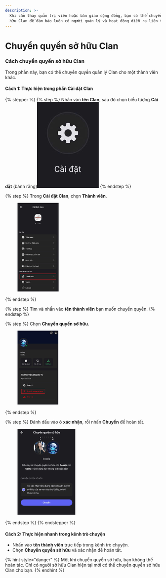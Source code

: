 ```yaml
---
description: >-
  Khi cần thay quản trị viên hoặc bàn giao cộng đồng, bạn có thể chuyển quyền sở
  hữu Clan để đảm bảo luôn có người quản lý và hoạt động diễn ra liên tục.
---
```


# Chuyển quyền sở hữu Clan

### Cách chuyển quyền sở hữu Clan

Trong phần này, bạn có thể chuyển quyền quản lý Clan cho một thành viên khác.

#### **Cách 1: Thực hiện trong phần Cài đặt Clan**

{% stepper %}
{% step %}
Nhấn vào **tên Clan**, sau đó chọn biểu tượng **Cài đặt** (bánh răng)<img src="../../.gitbook/assets/image (72).png" alt="" data-size="line">
{% endstep %}

{% step %}
Trong **Cài đặt Clan**, chọn **Thành viên**.

<div align="left"><figure><img src="../../.gitbook/assets/image (73).png" alt="" width="133"><figcaption></figcaption></figure></div>
{% endstep %}

{% step %}
Tìm và nhấn vào **tên thành viên** bạn muốn chuyển quyền.
{% endstep %}

{% step %}
Chọn **Chuyển quyền sở hữu**.

<div align="left"><figure><img src="../../.gitbook/assets/image (74).png" alt="" width="132"><figcaption></figcaption></figure></div>
{% endstep %}

{% step %}
Đánh dấu vào ô **xác nhận**, rồi nhấn **Chuyển** để hoàn tất.

<div align="left"><figure><img src="../../.gitbook/assets/image (75).png" alt="" width="187"><figcaption></figcaption></figure></div>
{% endstep %}
{% endstepper %}

#### **Cách 2: Thực hiện nhanh trong kênh trò chuyện**

* Nhấn vào **tên thành viên** trực tiếp trong kênh trò chuyện.
* Chọn **Chuyển quyền sở hữu** và xác nhận để hoàn tất.

{% hint style="danger" %}
Một khi chuyển quyền sở hữu, bạn không thể hoàn tác. Chỉ có người sở hữu Clan hiện tại mới có thể chuyển quyền sở hữu Clan cho bạn.
{% endhint %}
